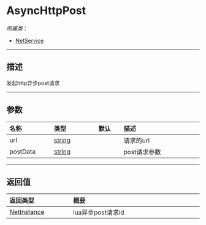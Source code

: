 # AsyncHttpPost

*所属类*：
* [NetService](/Api/Classes/Service/NetService.md)
------------------------------------------------------------------------------------------
## 描述

发起http异步post请求

------------------------------------------------------------------------------------------
## 参数

|<div style="width:100px">名称</div>|<div style="width:100px">类型</div>|<div style="width:50px">默认</div>|<div style="width:350px">描述</div>|
|:---|:---|:---|:---|
|url|[string](/Api/DataType/String.md)||请求的url|
|postData|[string](/Api/DataType/String.md)||post请求参数|

------------------------------------------------------------------------------------------
## 返回值

|<div style="width:150px">返回类型</div>|<div style="width:520px">概要</div>|
|:---|:---|
|[NetInstance](/Api/DataType/NetInstance.md)|lua异步post请求id|
